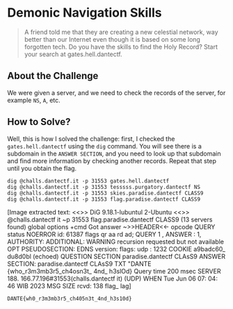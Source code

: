 # Demonic Navigation Skills
> A friend told me that they are creating a new celestial network, way better than our Internet even though it is based on some long forgotten tech. Do you have the skills to find the Holy Record? Start your search at gates.hell.dantectf.

## About the Challenge
We were given a server, and we need to check the records of the server, for example `NS`, `A`, etc.

## How to Solve?
Well, this is how I solved the challenge: first, I checked the `gates.hell.dantectf` using the `dig` command. You will see there is a subdomain in the `ANSWER SECTION`, and you need to look up that subdomain and find more information by checking another records. Repeat that step until you obtain the flag.

```
dig @challs.dantectf.it -p 31553 gates.hell.dantectf
dig @challs.dantectf.it -p 31553 tesssss.purgatory.dantectf NS
dig @challs.dantectf.it -p 31553 skies.paradise.dantectf CLASS9
dig @challs.dantectf.it -p 31553 flag.paradise.dantectf CLASS9
```


[Image extracted text: <<>> DiG
9.18.1-lubuntul
2-Ubuntu
<<>>
@challs.dantectf
it
~p
31553 flag.paradise.dantectf CLASS9
(13
servers
found)
global options
+cmd
Got
answer
~>>HEADER<<- opcode
QUERY
status
NOERROR
id:
61387
flags
qr
aa rd ad; QUERY
1 ,
ANSWER :
1,
AUTHORITY:
ADDITIONAL:
WARNING
recursion requested
but
not
available
OPT
PSEUDOSECTION:
EDNS
version:
flags:
udp :
1232
COOKIE
a9badc60_
du8d0bl
(echoed)
QUESTION
SECTION
paradise.dantectf
CLAsS9
ANSWER
SECTION:
paradise.dantectf
CLAsS9
TXT
"DANTE {who_r3m3mb3r5_ch4osn3t_
4nd_
h3slOd}
Query
time
200
msec
SERVER
188. 166.77.196#31553(challs.dantectf
it)
(UDP)
WHEN
Tue
Jun
06
07: 04: 46
WIB
2023
MSG
SIZE
rcvd:
138
flag_
lag]


```
DANTE{wh0_r3m3mb3r5_ch405n3t_4nd_h3s10d}
```
